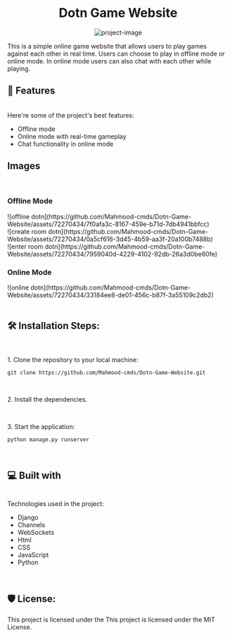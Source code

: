 <h1 align="center" id="title">Dotn Game Website</h1>

<p align="center"><img src="" alt="project-image"></p>

<p id="description">This is a simple online game website that allows users to play games against each other in real time. Users can choose to play in offline mode or online mode. In online mode users can also chat with each other while playing.</p>

  
  
<h2>🧐 Features</h2>
<br>
Here're some of the project's best features:

*   Offline mode
*   Online mode with real-time gameplay
*   Chat functionality in online mode

<h2>Images</h2>
<br>
<h3>Offline Mode</h3>
![offline dotn](https://github.com/Mahmood-cmds/Dotn-Game-Website/assets/72270434/7f0afa3c-8167-459e-b71d-7db4941bbfcc)
<br>
![create room dotn](https://github.com/Mahmood-cmds/Dotn-Game-Website/assets/72270434/0a5cf616-3d45-4b59-aa3f-20a100b7488b)
<br>
![enter room dotn](https://github.com/Mahmood-cmds/Dotn-Game-Website/assets/72270434/7959040d-4229-4102-92db-26a3d0be60fe)
<br>
<h3>Online Mode</h3>
![online dotn](https://github.com/Mahmood-cmds/Dotn-Game-Website/assets/72270434/33184ee8-de01-456c-b87f-3a55109c2db2)
<br>

<br>
<h2>🛠️ Installation Steps:</h2>
<br>
<p>1. Clone the repository to your local machine:</p>

```
git clone https://github.com/Mahmood-cmds/Dotn-Game-Website.git
```
<br>
<p>2. Install the dependencies.</p>
<br>
<p>3. Start the application:</p>

```
python manage.py runserver
```

  
  <br>
<h2>💻 Built with</h2>
<br>
Technologies used in the project:

*   Django
*   Channels
*   WebSockets
*   Html
*   CSS
*   JavaScript
*   Python
<br>
<h2>🛡️ License:</h2>

This project is licensed under the This project is licensed under the MIT License.

